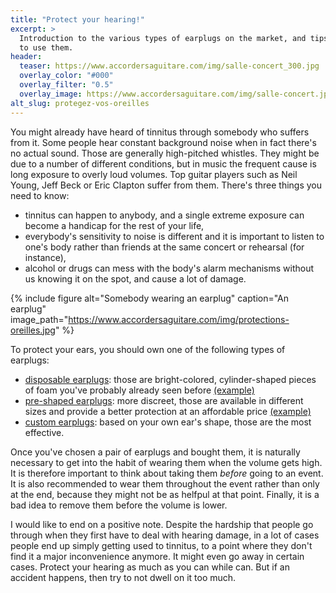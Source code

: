 ```yaml
---
title: "Protect your hearing!"
excerpt: >
  Introduction to the various types of earplugs on the market, and tips on how 
  to use them.
header:
  teaser: https://www.accordersaguitare.com/img/salle-concert_300.jpg
  overlay_color: "#000"
  overlay_filter: "0.5"
  overlay_image: https://www.accordersaguitare.com/img/salle-concert.jpg
alt_slug: protegez-vos-oreilles
---
```


You might already have heard of tinnitus through somebody who suffers from it. 
Some people hear constant background noise when in fact there's no actual 
sound. Those are generally high-pitched whistles. They might be due to a number 
of different conditions, but in music the frequent cause is long exposure to 
overly loud volumes. Top guitar players such as Neil Young, Jeff Beck or Eric 
Clapton suffer from them. There's three things you need to know:

- tinnitus can happen to anybody, and a single extreme exposure can become a 
handicap for the rest of your life,
- everybody's sensitivity to noise is different and it is important to listen 
to one's body rather than friends at the same concert or rehearsal (for 
instance),
- alcohol or drugs can mess with the body's alarm mechanisms without us knowing 
it on the spot, and cause a lot of damage.

{% include figure alt="Somebody wearing an earplug" caption="An earplug" 
image_path="https://www.accordersaguitare.com/img/protections-oreilles.jpg" %}

To protect your ears, you should own one of the following types of earplugs:

- [disposable earplugs][disposable]: those are bright-colored, cylinder-shaped 
pieces of foam you've probably already seen before [(example)][boules-quies]
- [pre-shaped earplugs][pre-shaped]: more discreet, those are available in 
different sizes and provide a better protection at an affordable price 
[(example)][alpine-pro]
- [custom earplugs][custom]: based on your own ear's shape, those are the most 
effective.

Once you've chosen a pair of earplugs and bought them, it is naturally 
necessary to get into the habit of wearing them when the volume gets high. It 
is therefore important to think about taking them *before* going to an event. 
It is also recommended to wear them throughout the event rather than only at 
the end, because they might not be as helfpul at that point. Finally, it is a 
bad idea to remove them before the volume is lower.

I would like to end on a positive note. Despite the hardship that people go 
through when they first have to deal with hearing damage, in a lot of cases 
people end up simply getting used to tinnitus, to a point where they don't find 
it a major inconvenience anymore. It might even go away in certain cases. 
Protect your hearing as much as you can while can. But if an accident happens, 
then try to not dwell on it too much.

[custom]:https://upload.wikimedia.org/wikipedia/commons/1/10/Bouchon_sur_mesure.jpg
[pre-shaped]:https://upload.wikimedia.org/wikipedia/commons/9/92/Bouchon_d%27oreille_préformé.jpg
[disposable]:https://upload.wikimedia.org/wikipedia/commons/1/13/Bouchon_à_façonner.jpg
[boules-quies]:http://bit.ly/sdm-boules-quies
[alpine-pro]:http://bit.ly/alpine-musicsafe-pro
